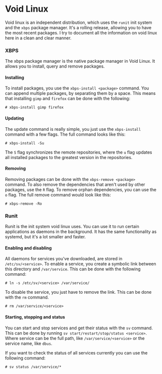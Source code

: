 # Void Linux

Void linux is an independent distribution, which uses the `runit` init system and the `xbps` package manager. It's a rolling release, allowing you to have the most recent packages. I try to document all the information on void linux here in a clean and clear manner.

### XBPS

The xbps package manager is the native package manager in Void Linux. It allows you to install, query and remove packages.

#### Installing

To install packages, you use the `xbps-install <package>` command. You can append multiple packages, by separating them by a space. This means that installing `gimp` and `firefox` can be done with the following:

```
# xbps-install gimp firefox
```

#### Updating

The update command is really simple, you just use the `xbps-install` command with a few flags. The full command looks like this:

```
# xbps-install -Su
```

The `S` flag synchronizes the remote repositories, where the `u` flag updates all installed packages to the greatest version in the repositories.

#### Removing

Removing packages can be done with the `xbps-remove <package>` command. To also remove the dependencies that aren't used by other packages, use the `R` flag. To remove orphan dependencies, you can use the `o` flag. The full remove command would look like this:

```
# xbps-remove -Ro
```

### Runit

Runit is the init system void linux uses. You can use it to run certain applications as daemons in the background. It has the same functionality as systemd, but it's a lot smaller and faster.

#### Enabling and disabling

All daemons for services you've downloaded, are stored in `/etc/sv/<service>`. To enable a service, you create a symbolic link between this directory and `/var/service`. This can be done with the following command:

```
# ln -s /etc/sv/<service> /var/service/
```

To disable the service, you just have to remove the link. This can be done with the `rm` command.

```
# rm /var/service/<service>
```

#### Starting, stopping and status

You can start and stop services and get their status with the `sv` command. This can be done by running `sv start/restart/stop/status <service>`. Where service can be the full path, like `/var/service/<service>` or the service name, like `dbus`.

If you want to check the status of all services currently you can use the following command:

```
# sv status /var/service/*
```